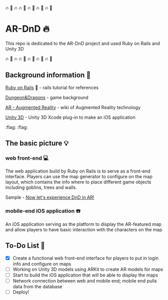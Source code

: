 :fire: :gem: :fire: :fire: :gem: :fire: :gem: :fire: :gem: :fire: :gem:
# AR-DnD :fire:

This repo is dedicated to the AR-DnD project and used Ruby on Rails and Unity 3D

:fire: :gem: :fire: :fire: :gem: :fire: :gem: :fire: :gem: :fire: :gem:
## Background information :book:

[Ruby on Rails](https://www.railstutorial.org/book) :blue_book: - rails tutorial for references

[Dungeon&Dragons](http://dnd.wizards.com/) - game background

[AR - Augmented Reality](https://en.wikipedia.org/wiki/Augmented_reality) - wiki of Augmented Reality technology

[Unity 3D](https://www.youtube.com/watch?v=2cjnzFEBBiA) - Unity 3D Xcode plug-in to make an iOS application

:flag: :flag:
## The basic picture :bulb:

### web front-end :computer:

The web application build by Ruby on Rails is to serve as a front-end interface. Players can use the map generator to configure on the map layout, which contains the info where to place different game objects including goblins, trees and walls.

Sample - [Now let's experience DnD in AR!](https://augmented-dnd-immersion.herokuapp.com/)

### mobile-end iOS application :phone:

An iOS application serving as the platform to display the AR-featured map and allow players to have basic interaction with the characters on the map

## To-Do List :pencil:

- [X] Create a functional web front-end interface for players to put in login info and configure on maps
- [ ] Working on Unity 3D models using ARKit to create AR models for maps
- [ ] Start to build the iOS application that will be able to display the maps
- [ ] Network connection between web and mobile end; mobile end pulls data from the database
- [ ] Deploy!
